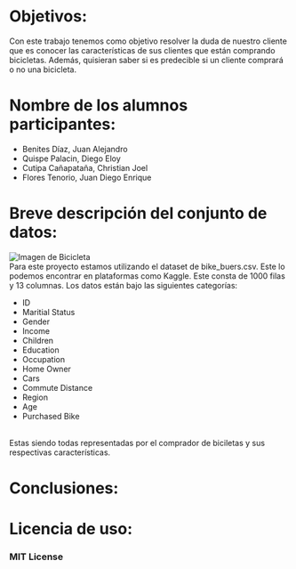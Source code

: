# Objetivos:
Con este trabajo tenemos como objetivo resolver la duda de nuestro cliente que es conocer las características de sus clientes que están comprando bicicletas. Además, quisieran saber si es predecible si un cliente comprará o no una bicicleta.

# Nombre de los alumnos participantes:

<ul>
  <li>Benites Díaz, Juan Alejandro</li>
  <li>Quispe Palacin, Diego Eloy</li>
  <li>Cutipa Cañapataña, Christian Joel</li>
  <li>Flores Tenorio, Juan Diego Enrique </li>
</ul>

# Breve descripción del conjunto de datos:
![Imagen de Bicicleta](https://assets.simpleviewinc.com/simpleview/image/upload/crm/rockford/kegels-bike-store-abf2324d5056a36_abf2349f-5056-a36a-06c3b6babdf4c18b.jpg)<br>
Para este proyecto estamos utilizando el dataset de bike_buers.csv. Este lo podemos encontrar en plataformas como Kaggle. Este consta de 1000 filas y 13 columnas. Los datos están bajo las siguientes categorías:
<ul>
<li>ID</li>
<li>Maritial Status</li>
<li>Gender</li>
<li>Income</li>
<li>Children</li>
<li>Education</li>
<li>Occupation</li>
<li>Home Owner</li>
<li>Cars</li>
<li>Commute Distance</li>
<li>Region</li>
<li>Age</li>
<li>Purchased Bike</li>
</ul>
<br>
Estas siendo todas representadas por el comprador de biciletas y sus respectivas características.

# Conclusiones:


# Licencia de uso:
### MIT License
